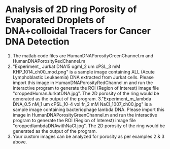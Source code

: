 # Analysis of 2D ring Porosity of Evaporated Droplets of DNA+colloidal Tracers for Cancer DNA Detection
1. The matlab code files are HumanDNAPorosityGreenChannel.m and HumanDNAPorosityRedChannel.m
2. "Experiment_ Jurkat DNA15 ugml_2 um cPSL_3 mM KHP_1014_ch00_mod.png" is a sample image containing ALL (Acute Lymphoblastic Leukaemia) DNA extracted from Jurkat cells. Please import this image in HumanDNAPorosityRedChannel.m and run the interactive program to generate the ROI (Region of Interest) image file "croppedHumanJurkatDNA.jpg". The 2D porosity of the ring would be generated as the output of the program.
3."Experiment_m_lambda DNA_0.5 nM_1 um cPSL_10-4 vol fr_2 mM NaCl_1007_ch00.jpg" is a sample image containing bacteriophage lambda DNA. Please import this image in HumanDNAPorosityGreenChannel.m and run the interactive program to generate the ROI (Region of Interest) image file "croppedlambdaDNAwithNaCl.jpg". The 2D porosity of the ring would be generated as the output of the program.
4. Your custom images can be analyzed for porosity as per examples 2 & 3 above.

